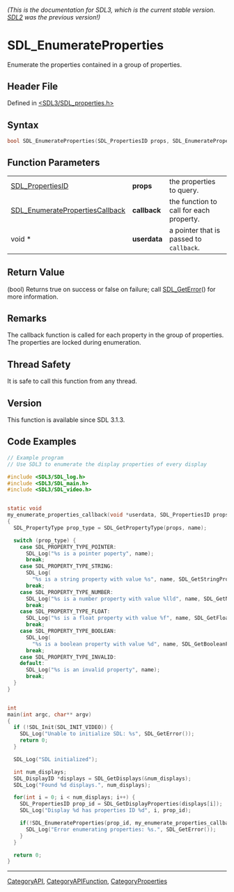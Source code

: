 ###### (This is the documentation for SDL3, which is the current stable version. [SDL2](https://wiki.libsdl.org/SDL2/) was the previous version!)
# SDL_EnumerateProperties

Enumerate the properties contained in a group of properties.

## Header File

Defined in [<SDL3/SDL_properties.h>](https://github.com/libsdl-org/SDL/blob/main/include/SDL3/SDL_properties.h)

## Syntax

```c
bool SDL_EnumerateProperties(SDL_PropertiesID props, SDL_EnumeratePropertiesCallback callback, void *userdata);
```

## Function Parameters

|                                                                    |              |                                         |
| ------------------------------------------------------------------ | ------------ | --------------------------------------- |
| [SDL_PropertiesID](SDL_PropertiesID)                               | **props**    | the properties to query.                |
| [SDL_EnumeratePropertiesCallback](SDL_EnumeratePropertiesCallback) | **callback** | the function to call for each property. |
| void *                                                             | **userdata** | a pointer that is passed to `callback`. |

## Return Value

(bool) Returns true on success or false on failure; call
[SDL_GetError](SDL_GetError)() for more information.

## Remarks

The callback function is called for each property in the group of
properties. The properties are locked during enumeration.

## Thread Safety

It is safe to call this function from any thread.

## Version

This function is available since SDL 3.1.3.

## Code Examples

```c
// Example program
// Use SDL3 to enumerate the display properties of every display

#include <SDL3/SDL_log.h>
#include <SDL3/SDL_main.h>
#include <SDL3/SDL_video.h>


static void
my_enumerate_properties_callback(void *userdata, SDL_PropertiesID props, const char *name)
{
  SDL_PropertyType prop_type = SDL_GetPropertyType(props, name);

  switch (prop_type) {
    case SDL_PROPERTY_TYPE_POINTER:
      SDL_Log("%s is a pointer poperty", name);
      break;
    case SDL_PROPERTY_TYPE_STRING:
      SDL_Log(
        "%s is a string property with value %s", name, SDL_GetStringProperty(props, name, ""));
      break;
    case SDL_PROPERTY_TYPE_NUMBER:
      SDL_Log("%s is a number property with value %lld", name, SDL_GetNumberProperty(props, name, 0));
      break;
    case SDL_PROPERTY_TYPE_FLOAT:
      SDL_Log("%s is a float property with value %f", name, SDL_GetFloatProperty(props, name, 0.0f));
      break;
    case SDL_PROPERTY_TYPE_BOOLEAN:
      SDL_Log(
        "%s is a boolean property with value %d", name, SDL_GetBooleanProperty(props, name, false));
      break;
    case SDL_PROPERTY_TYPE_INVALID:
    default:
      SDL_Log("%s is an invalid property", name);
      break;
  }
}


int
main(int argc, char** argv)
{
  if (!SDL_Init(SDL_INIT_VIDEO)) {
    SDL_Log("Unable to initialize SDL: %s", SDL_GetError());
    return 0;
  }

  SDL_Log("SDL initialized");

  int num_displays;
  SDL_DisplayID *displays = SDL_GetDisplays(&num_displays);
  SDL_Log("Found %d displays.", num_displays);

  for(int i = 0; i < num_displays; i++) {
    SDL_PropertiesID prop_id = SDL_GetDisplayProperties(displays[i]);
    SDL_Log("Display %d has properties ID %d", i, prop_id);

    if(!SDL_EnumerateProperties(prop_id, my_enumerate_properties_callback, NULL)) {
      SDL_Log("Error enumerating properties: %s.", SDL_GetError());
    }
  }

  return 0;
}
```

----
[CategoryAPI](CategoryAPI), [CategoryAPIFunction](CategoryAPIFunction), [CategoryProperties](CategoryProperties)

